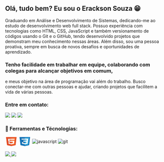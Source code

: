 ## Olá, tudo bem? Eu sou o Erackson Souza 😁
Graduando em Análise e Desenvolvimento de Sistemas, dedicando-me ao estudo de desenvolvimento web full stack. Possuo experiência com tecnologias como HTML, CSS, JavaScript e também versionamento de códigos usando o Git e o GitHub, tendo desenvolvido projetos que demonstram meu conhecimento nessas áreas.
Além disso, sou uma pessoa proativa, sempre em busca de novos desafios e oportunidades de aprendizado. 
### Tenho facilidade em trabalhar em equipe, colaborando com colegas para alcançar objetivos em comum, 
e meus objetivo na área de programação vai além do trabalho. Busco conectar-me com outras pessoas e ajudar, criando projetos que facilitem a vida de várias pessoas.
### Entre em contato: 
<div> 
  <a href="https://instagram.com/eracksonsouza" target="_blank"><img src="https://img.shields.io/badge/-Instagram-%23E4405F?style=for-the-badge&logo=instagram&logoColor=white" target="_blank"></a>
  <a href = "mailto:souza.erackson@gmail.com"><img src="https://img.shields.io/badge/-Gmail-%23333?style=for-the-badge&logo=gmail&logoColor=white" target="_blank"></a>
  <a href="https://www.linkedin.com/in/erackson-souza-95b0b4282/" target="_blank"><img src="https://img.shields.io/badge/-LinkedIn-%230077B5?style=for-the-badge&logo=linkedin&logoColor=white" target="_blank"></a>
</div>

### 🧰 Ferramentas e Técnologias:
<div style="display: inline_block">
  <img align="center" alt="HTML" height="30" width="40" src="https://raw.githubusercontent.com/devicons/devicon/master/icons/html5/html5-original.svg">
  <img align="center" alt="CSS" height="30" width="40" src="https://raw.githubusercontent.com/devicons/devicon/master/icons/css3/css3-original.svg">
  <img align="center" alt="javascript" height = "30" width="40" src="https://cdn.jsdelivr.net/gh/devicons/devicon@latest/icons/javascript/javascript-original.svg" />
  <img align="center" alt="git" height = "30" width="40" src="https://cdn.jsdelivr.net/gh/devicons/devicon@latest/icons/git/git-plain.svg" />    
</div> 
<br>

 <div>
   <a href="https://github.com/eracksonsouza">
   <img height="180em" src="https://github-readme-stats.vercel.app/api?username=eracksonsouza&show_icons=true&theme=tokyonight&include_all_commits=true&count_private=true"/>
   <img height="180em" src="https://github-readme-stats.vercel.app/api/top-langs/?username=eracksonsouza&layout=compact&langs_count=6&theme=tokyonight"/>
</div>
